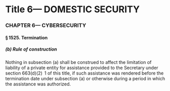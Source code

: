 
# Title 6— DOMESTIC SECURITY
### CHAPTER 6— CYBERSECURITY
#### § 1525. Termination
##### (b) Rule of construction

Nothing in subsection (a) shall be construed to affect the limitation of liability of a private entity for assistance provided to the Secretary under section 663(d)(2)  1 of this title, if such assistance was rendered before the termination date under subsection (a) or otherwise during a period in which the assistance was authorized.
